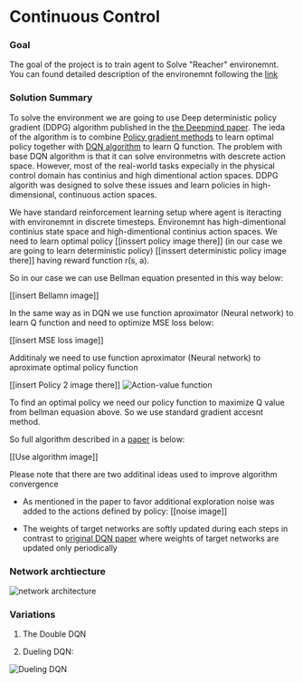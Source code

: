 [//]: # (Image References)

[image1]: images/q_formula.png "Action-value function"
[image2]: images/n1.png "Q-Network"
[image3]: images/n2.png "Dueling Q-Network"

#  Continuous Control

### Goal

The goal of the project is to train agent to Solve "Reacher" environemnt. You can found detailed description of the environemnt following the [link](README.md) 


### Solution Summary

To solve the environment we are going to use Deep deterministic policy gradient (DDPG) algorithm published in the [the Deepmind paper](https://arxiv.org/pdf/1509.02971.pdf). The ieda of the algorithm is to combine [Policy gradient methods](http://www.scholarpedia.org/article/Policy_gradient_methods) to learn optimal policy together with [DQN algorithm](https://storage.googleapis.com/deepmind-media/dqn/DQNNaturePaper.pdf) to learn Q function. The problem with base DQN algorithm is that it can solve environmetns with descrete action space. However, most of the real-world tasks expecially in the physical control domain has continius and high dimentional action spaces. DDPG algorith was designed to solve these issues and learn policies in high-dimensional, continuous action spaces.

We have standard reinforcement learning setup where agent is iteracting with environemnt in discrete timesteps. Environemnt has high-dimentional continius state space and high-dimentional continius action spaces. We need to learn optimal policy [[inssert policy image there]] (in our case we are going to learn deterministic policy) [[inssert deterministic policy image there]] having reward function r(s, a).

So in our case we can use Bellman equation presented in this way below:

[[insert Bellamn image]]

In the same way as in DQN we use function aproximator (Neural network) to learn Q function  and need to optimize MSE loss below:

[[insert MSE loss image]]

Additinaly we need to use function aproximator (Neural network) to aproximate optimal policy function 

[[insert Policy 2 image there]]
![Action-value function][image1]

To find an optimal policy we need our policy function to maximize Q value from bellman equasion above. So we use standard gradient accesnt method. 

So full algorithm described in a [paper](https://arxiv.org/pdf/1509.02971.pdf) is below:

[[Use algorithm image]]

Please note that there are two additinal ideas used to improve algorithm convergence

- As mentioned in the paper to favor additional exploration noise was added to the actions defined by policy:
[[noise image]]

- The weights of target networks are softly updated during each steps in contrast to [original DQN paper](https://storage.googleapis.com/deepmind-media/dqn/DQNNaturePaper.pdf) where weights of target networks are updated only periodically


### Network archtiecture

![network architecture][image2]


### Variations 

1. The Double DQN

2. Dueling DQN: 

![ Dueling DQN][image3]

